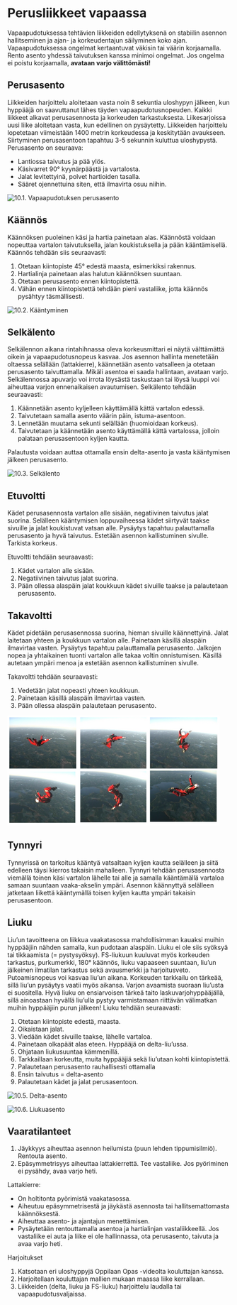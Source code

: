 
# Perusliikkeet vapaassa

Vapaapudotuksessa tehtävien liikkeiden edellytyksenä on stabiilin asennon hallitseminen ja ajan- ja korkeudentajun säilyminen koko ajan. Vapaapudotuksessa ongelmat kertaantuvat väkisin tai väärin korjaamalla. Rento asento yhdessä taivutuksen kanssa minimoi ongelmat. Jos ongelma ei poistu korjaamalla, **avataan varjo välittömästi!**

## Perusasento

Liikkeiden harjoittelu aloitetaan vasta noin 8 sekuntia uloshypyn jälkeen, kun hyppääjä on saavuttanut lähes täyden vapaapudotusnopeuden. Kaikki liikkeet alkavat perusasennosta ja korkeuden tarkastuksesta.
Liikesarjoissa uusi liike aloitetaan vasta, kun edellinen on pysäytetty. Liikkeiden harjoittelu lopetetaan viimeistään 1400 metrin korkeudessa ja keskitytään avaukseen. Siirtyminen perusasentoon tapahtuu 3-5 sekunnin kuluttua uloshypystä. Perusasento on seuraava:

* Lantiossa taivutus ja pää ylös.
* Käsivarret 90° kyynärpäästä ja vartalosta.
* Jalat levitettyinä, polvet hartioiden tasalla.
* Sääret ojennettuina siten, että ilmavirta osuu niihin.

![10.1. Vapaapudotuksen perusasento](/kuvat/Asento-perus.png)

## Käännös

Käännöksen puoleinen käsi ja hartia painetaan alas. Käännöstä voidaan nopeuttaa vartalon taivutuksella, jalan koukistuksella ja pään kääntämisellä. Käännös tehdään siis seuraavasti:

1. Otetaan kiintopiste 45° edestä maasta, esimerkiksi rakennus.
2. Hartialinja painetaan alas halutun käännöksen suuntaan.
3. Otetaan perusasento ennen kiintopistettä.
4. Vähän ennen kiintopistettä tehdään pieni vastaliike, jotta käännös pysähtyy täsmällisesti.

![10.2. Kääntyminen](/kuvat/Asento-kaannos.png)

## Selkälento

Selkälennon aikana rintahihnassa oleva korkeusmittari ei näytä välttämättä oikein ja vapaapudotusnopeus kasvaa. Jos asennon hallinta menetetään oltaessa selällään (lattakierre), käännetään asento vatsalleen ja otetaan perusasento taivuttamalla. Mikäli asentoa ei saada hallintaan, avataan varjo. Selkälennossa apuvarjo voi irrota löysästä taskustaan tai löysä luuppi voi aiheuttaa varjon ennenaikaisen avautumisen. Selkälento tehdään seuraavasti:

1. Käännetään asento kyljelleen käyttämällä kättä vartalon edessä.
2. Taivutetaan samalla asento väärin päin, istuma-asentoon.
3. Lennetään muutama sekunti selällään (huomioidaan korkeus).
4. Taivutetaan ja käännetään asento käyttämällä kättä vartalossa, jolloin palataan perusasentoon kyljen kautta.

Palautusta voidaan auttaa ottamalla ensin delta-asento ja vasta kääntymisen jälkeen perusasento.

![10.3. Selkälento](/kuvat/Selkastabiili.png)

## Etuvoltti

Kädet perusasennosta vartalon alle sisään, negatiivinen taivutus jalat suorina. 
Selälleen kääntymisen loppuvaiheessa kädet siirtyvät taakse sivuille ja jalat 
koukistuvat vatsan alle. Pysäytys tapahtuu palauttamalla perusasento ja hyvä 
taivutus. Estetään asennon kallistuminen sivulle. Tarkista korkeus. 

Etuvoltti tehdään seuraavasti: 

1. Kädet vartalon alle sisään. 
2. Negatiivinen taivutus jalat suorina. 
3. Pään ollessa alaspäin jalat koukkuun kädet sivuille taakse ja palautetaan perusasento.


## Takavoltti

Kädet pidetään perusasennossa suorina, hieman sivuille käännettyinä. Jalat laitetaan yhteen ja koukkuun vartalon alle. Painetaan käsillä alaspäin ilmavirtaa vasten. Pysäytys tapahtuu palauttamalla  perusasento. Jalkojen nopea ja yhtaikainen tuonti vartalon alle takaa voltin onnistumisen. Käsillä autetaan ympäri menoa ja estetään asennon kallistuminen sivulle. 

Takavoltti tehdään seuraavasti:

1. Vedetään jalat nopeasti yhteen koukkuun.
2. Painetaan käsillä alaspäin ilmavirtaa vasten.
3. Pään ollessa alaspäin palautetaan perusasento.

![10.4. Takavoltin suoritus](/kuvat/Takavolttikuvasarja.png)

## Tynnyri

Tynnyrissä on tarkoitus kääntyä vatsaltaan kyljen kautta selälleen 
ja siitä edelleen täysi kierros takaisin mahalleen. Tynnyri tehdään 
perusasennosta viemällä toinen käsi vartalon lähelle tai alle ja 
samalla kääntämällä vartaloa samaan suuntaan vaaka-akselin ympäri. 
Asennon käännyttyä selälleen jatketaan liikettä kääntymällä toisen 
kyljen kautta ympäri takaisin perusasentoon.

## Liuku

Liu’un tavoitteena on liikkua vaakatasossa mahdollisimman kauaksi 
muihin hyppääjiin nähden samalla, kun pudotaan alaspäin. Liuku 
ei ole siis syöksyä tai tikkaamista (= pystysyöksy). FS-liukuun 
kuuluvat myös korkeuden tarkastus, purkumerkki, 180° käännös, 
liuku vapaaseen suuntaan, liu’un jälkeinen ilmatilan tarkastus 
sekä avausmerkki ja harjoitusveto. Putoamisnopeus voi kasvaa 
liu’un aikana. Korkeuden tarkkailu on tärkeää, sillä liu’un 
pysäytys vaatii myös aikansa. Varjon avaamista suoraan liu’usta 
ei suositella. Hyvä liuku on ensiarvoisen tärkeä taito 
laskuvarjohyppääjällä, sillä ainoastaan hyvällä liu’ulla 
pystyy varmistamaan riittävän välimatkan muihin hyppääjiin 
purun jälkeen! Liuku tehdään seuraavasti:

1. Otetaan kiintopiste edestä, maasta.
2. Oikaistaan jalat.
3. Viedään kädet sivuille taakse, lähelle vartaloa.
4. Painetaan olkapäät alas eteen. Hyppääjä on delta-liu’ussa.
5. Ohjataan liukusuuntaa kämmenillä.
6. Tarkkaillaan korkeutta, muita hyppääjiä sekä liu’utaan kohti kiintopistettä.
7. Palautetaan perusasento rauhallisesti ottamalla
8. Ensin taivutus = delta-asento
9. Palautetaan kädet ja jalat perusasentoon.

![10.5. Delta-asento](/kuvat/Asento-deltaliuku.png)


![10.6. Liukuasento](/kuvat/Asento-liuku.png)

## Vaaratilanteet

1. Jäykkyys aiheuttaa asennon heilumista (puun lehden tippumisilmiö). Rentouta asento. 
2. Epäsymmetrisyys aiheuttaa lattakierrettä. Tee vastaliike. Jos pyöriminen ei pysähdy, avaa varjo heti.

Lattakierre:

* On holtitonta pyörimistä vaakatasossa.
* Aiheutuu epäsymmetrisestä ja jäykästä asennosta tai hallitsemattomasta käännöksestä.
* Aiheuttaa asento- ja ajantajun menettämisen.
* Pysäytetään rentouttamalla asentoa ja hartialinjan vastaliikkeellä. Jos vastaliike ei auta ja liike ei ole hallinnassa, ota perusasento, taivuta ja avaa varjo heti.

Harjoitukset

1. Katsotaan eri uloshyppyjä Oppilaan Opas -videolta kouluttajan kanssa.
2. Harjoitellaan kouluttajan mallien mukaan maassa liike kerrallaan.
3. Liikkeiden (delta, liuku ja FS-liuku) harjoittelu laudalla tai vapaapudotusvaljaissa.
